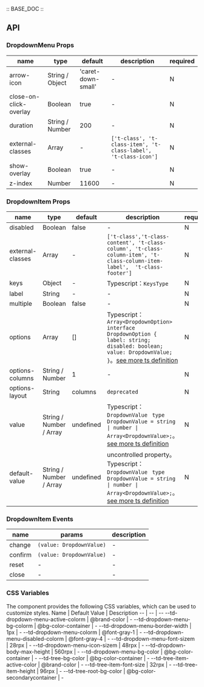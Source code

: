 :: BASE_DOC ::

## API

### DropdownMenu Props

 name                   | type            | default            | description                                                    | required 
------------------------|-----------------|--------------------|----------------------------------------------------------------|----------
 arrow-icon             | String / Object | 'caret-down-small' | \-                                                             | N        
 close-on-click-overlay | Boolean         | true               | \-                                                             | N        
 duration               | String / Number | 200                | \-                                                             | N        
 external-classes       | Array           | -                  | `['t-class', 't-class-item', 't-class-label', 't-class-icon']` | N        
 show-overlay           | Boolean         | true               | \-                                                             | N        
 z-index                | Number          | 11600              | \-                                                             | N        

### DropdownItem Props

 name             | type                    | default   | description                                                                                                                                                                                                                               | required 
------------------|-------------------------|-----------|-------------------------------------------------------------------------------------------------------------------------------------------------------------------------------------------------------------------------------------------|----------
 disabled         | Boolean                 | false     | \-                                                                                                                                                                                                                                        | N        
 external-classes | Array                   | -         | `['t-class','t-class-content', 't-class-column', 't-class-column-item', 't-class-column-item-label',  't-class-footer']`                                                                                                                  | N        
 keys             | Object                  | -         | Typescript：`KeysType`                                                                                                                                                                                                                     | N        
 label            | String                  | -         | \-                                                                                                                                                                                                                                        | N        
 multiple         | Boolean                 | false     | \-                                                                                                                                                                                                                                        | N        
 options          | Array                   | []        | Typescript：`Array<DropdownOption>` `interface DropdownOption { label: string; disabled: boolean; value: DropdownValue; }`。[see more ts definition](https://github.com/Tencent/tdesign-miniprogram/tree/develop/src/dropdown-item/type.ts) | N        
 options-columns  | String / Number         | 1         | \-                                                                                                                                                                                                                                        | N        
 options-layout   | String                  | columns   | `deprecated`                                                                                                                                                                                                                              | N        
 value            | String / Number / Array | undefined | Typescript：`DropdownValue ` `type DropdownValue = string \| number \| Array<DropdownValue>;`。[see more ts definition](https://github.com/Tencent/tdesign-miniprogram/tree/develop/src/dropdown-item/type.ts)                              | N        
 default-value    | String / Number / Array | undefined | uncontrolled property。Typescript：`DropdownValue ` `type DropdownValue = string \| number \| Array<DropdownValue>;`。[see more ts definition](https://github.com/Tencent/tdesign-miniprogram/tree/develop/src/dropdown-item/type.ts)        | N        

### DropdownItem Events

 name    | params                   | description 
---------|--------------------------|-------------
 change  | `(value: DropdownValue)` | \-          
 confirm | `(value: DropdownValue)` | \-          
 reset   | \-                       | \-          
 close   | \-                       | \-          

### CSS Variables

The component provides the following CSS variables, which can be used to customize styles.
Name | Default Value | Description
-- | -- | --
--td-dropdown-menu-active-colorm | @brand-color | -
--td-dropdown-menu-bg-colorm | @bg-color-container | -
--td-dropdown-menu-border-width | 1px | -
--td-dropdown-menu-colorm | @font-gray-1 | -
--td-dropdown-menu-disabled-colorm | @font-gray-4 | -
--td-dropdown-menu-font-sizem | 28rpx | -
--td-dropdown-menu-icon-sizem | 48rpx | -
--td-dropdown-body-max-height | 560rpx | -
--td-dropdown-menu-bg-color | @bg-color-container | -
--td-tree-bg-color | @bg-color-container | -
--td-tree-item-active-color | @brand-color | -
--td-tree-item-font-size | 32rpx | -
--td-tree-item-height | 96rpx | -
--td-tree-root-bg-color | @bg-color-secondarycontainer | - 

